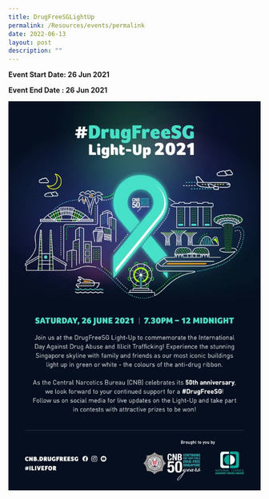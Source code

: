 ```yaml
---
title: DrugFreeSGLightUp
permalink: /Resources/events/permalink
date: 2022-06-13
layout: post
description: ""
---
```

**Event Start Date: 26 Jun 2021**

**Event End Date  : 26 Jun 2021**

![](/images/DrugFreeSGLightUp.jpg)